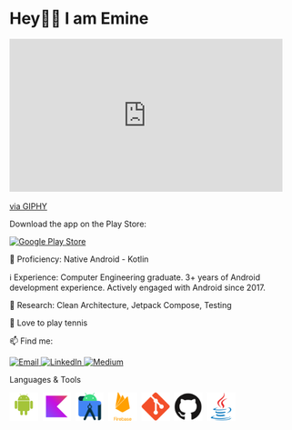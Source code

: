 # Hey🖖🏽 I am Emine

 <iframe src="https://giphy.com/embed/RbDKaczqWovIugyJmW" width="480" height="269" style="" frameBorder="0" class="giphy-embed" allowFullScreen></iframe><p><a href="https://giphy.com/gifs/looneytunesworldofmayhem-world-of-mayhem-looney-tunes-ltwom-RbDKaczqWovIugyJmW">via GIPHY</a></p>

Download the app on the Play Store: 

[![Google Play Store](https://img.shields.io/badge/Google%20Play-Download-brightgreen)](https://play.google.com/store/apps/details?id=com.eminesa.chatbotassistant)


👀 Proficiency: Native Android - Kotlin 

ℹ️ Experience: Computer Engineering graduate. 3+ years of Android development experience. Actively engaged with Android since 2017.

🌱 Research: Clean Architecture, Jetpack Compose, Testing

🎾 Love to play tennis 

📫 Find me:

 <div id="icons" align="start">
<a href="mailto:eminesa34@gmail.com">
  <img src="https://img.shields.io/badge/Email-EA4335?style=for-the-badge&logo=gmail&logoColor=white" alt="Email" width="50" height="50"/>
</a>
<a href="https://www.linkedin.com/in/eminesa">
  <img src="https://img.shields.io/badge/LinkedIn-0077B5?style=for-the-badge&logo=linkedin&logoColor=white" alt="LinkedIn" width="50" height="50"/>
</a>
<a href="https://medium.com/@eminesaa">
  <img src="https://img.shields.io/badge/Medium-12100E?style=for-the-badge&logo=medium&logoColor=white" alt="Medium" width="50" height="50"/>
</a>
  </div>

Languages & Tools
  <div id="icons" align="start">
    <img src="https://github.com/devicons/devicon/blob/master/icons/android/android-original-wordmark.svg" title="Android" alt="android" width="50" height="50"/>&nbsp;
    <img src="https://github.com/devicons/devicon/blob/master/icons/kotlin/kotlin-original.svg" title="Kotlin" alt="kotlin" width="50" height="50"/>&nbsp;
    <img src="https://github.com/devicons/devicon/blob/master/icons/androidstudio/androidstudio-original.svg" title="Android Studio" alt="androidStudio" width="50" height="50"/>&nbsp;
    <img src="https://github.com/devicons/devicon/blob/master/icons/firebase/firebase-plain-wordmark.svg" title="Google Firebase" alt="firebase" width="50" height="50"/>&nbsp;
    <img src="https://github.com/devicons/devicon/blob/master/icons/git/git-original.svg" title="Git" alt="git" width="50" height="50"/>&nbsp;
    <img src="https://github.com/devicons/devicon/blob/master/icons/github/github-original.svg" title="GitHub" alt="github" width="50" height="50"/>&nbsp;
    <img src="https://github.com/devicons/devicon/blob/master/icons/java/java-original.svg" title="Java" alt="java" width="50" height="50"/>&nbsp;
</div>

